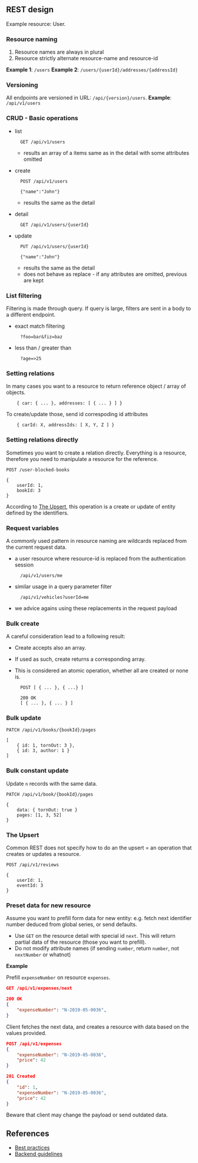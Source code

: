 ## REST design

Example resource: User.

### Resource naming

1. Resource names are always in plural
2. Resource strictly alternate resource-name and resource-id

**Example 1**: `/users`
**Example 2**: `/users/{userId}/addresses/{addressId}`

### Versioning

All endpoints are versioned in URL: `/api/{version}/users`.
**Example**: `/api/v1/users`

### CRUD - Basic operations

- list

        GET /api/v1/users
        
    - results an array of a items same as in the detail with some attributes omitted

- create

        POST /api/v1/users
        
        {"name":"John"}
        
    - results the same as the detail
    
- detail
    
        GET /api/v1/users/{userId}

- update

        PUT /api/v1/users/{userId}
        
        {"name":"John"}

    - results the same as the detail
    - does not behave as replace - if any attributes are omitted, previous are kept
        
        
### List filtering

Filtering is made through query. If query is large, filters are sent in a body to a different endpoint.

- exact match filtering

        ?foo=bar&fiz=baz
        
- less than / greater than
        
        
        ?age=>25

### Setting relations

In many cases you want to a resource to return reference object / array of objects.

        { car: { ... }, addresses: [ { ... } ] }
        
To create/update those, send id correspoding id attributes

        { carId: X, addressIds: [ X, Y, Z ] }
        
### Setting relations directly

Sometimes you want to create a relation directly. Everything is a resource, therefore you need to manipulate a resource for the reference.

    POST /user-blocked-books

    {
        userId: 1,
        bookId: 3
    }
    
According to [The Upsert](#the-upsert), this operation is a create or update of entity defined by the identifiers.
    

        
### Request variables

A commonly used pattern in resource naming are wildcards replaced from the current request data.

- a user resource where resource-id is replaced from the authentication session

        /api/v1/users/me

- similar usage in a query parameter filter

        /api/v1/vehicles?userId=me
        
- we advice agains using these replacements in the request payload
        
### Bulk create

A careful consideration lead to a following result:
- Create accepts also an array.
- If used as such, create returns a corresponding array.
- This is considered an atomic operation, whether all are created or none is.


        POST [ { ... }, { ...} ]
        
        200 OK
        [ { ... }, { ... } ]

### Bulk update

    PATCH /api/v1/books/{bookId}/pages
    
    [
        { id: 1, tornOut: 3 },
        { id: 3, author: 1 }
    ]

### Bulk constant update

Update `n` records with the same data.

    PATCH /api/v1/book/{bookId}/pages
    
    {
        data: { tornOut: true }
        pages: [1, 3, 52]
    }

### The Upsert

Common REST does not specify how to do an the upsert = an operation that creates or updates a resource.

    POST /api/v1/reviews

    {
        userId: 1,
        eventId: 3
    }

### Preset data for new resource

Assume you want to prefill form data for new entity: e.g. fetch next identifier number deduced from global series, or send defaults.

- Use `GET` on the resource detail with special id `next`. This will return partial data of the resource (those you want to prefill).
- Do not modify attribute names (if sending `number`, return `number`, not `nextNumber` or whatnot)

**Example**

Prefill `expenseNumber` on resource `expenses`.

```json
GET /api/v1/expenses/next
```

```json
200 OK
{
    "expenseNumber": "N-2019-05-0036",
}
```

Client fetches the next data, and creates a resource with data based on the values provided.

```json
POST /api/v1/expenses
{
    "expenseNumber": "N-2019-05-0036",
    "price": 42
}
```

```json
201 Created
{
    "id": 1,
    "expenseNumber": "N-2019-05-0036",
    "price": 42
}
```

Beware that client may change the payload or send outdated data.

## References
- [Best practices](https://hackmd.io/cHc9QsSYQayL_e4ySq6SoA?view)
- [Backend guidelines](https://hackmd.io/raAMAkYxQrOPgbUtyQ6Jmw?view)
